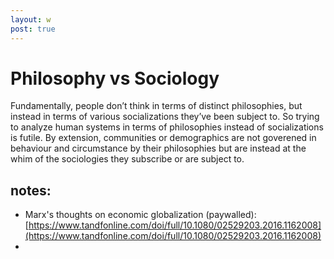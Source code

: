 ```yaml
---
layout: w
post: true
---
```

# Philosophy vs Sociology

Fundamentally, people don’t think in terms of distinct philosophies, but instead in terms of various socializations they’ve been subject to. So trying to analyze human systems in terms of philosophies instead of socializations is futile. By extension, communities or demographics are not goverened in behaviour and circumstance by their philosophies but are instead at the whim of the sociologies they subscribe or are subject to.

## notes:

- Marx's thoughts on economic globalization (paywalled): [https://www.tandfonline.com/doi/full/10.1080/02529203.2016.1162008](https://www.tandfonline.com/doi/full/10.1080/02529203.2016.1162008)
-
